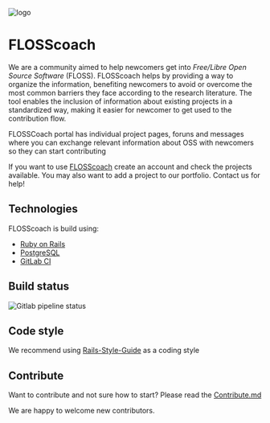 ![logo](https://gitlab.com/flosscoach/flosscoach/raw/master/app/assets/images/flosscoach-logo.png) 
# FLOSScoach
We are a community aimed to help newcomers get into *Free/Libre Open Source Software* (FLOSS). FLOSScoach helps by providing a way to organize the information, 
benefiting newcomers to avoid or overcome the most common barriers they face according to the research literature. The tool enables the inclusion of information
about existing projects in a standardized way, making it easier for newcomer to get used to the contribution flow.

FLOSSCoach portal has individual project pages, foruns and messages where you can exchange relevant information about OSS with newcomers so they can start contributing

If you want to use [FLOSScoach](www.flosscoach.com) create an account and check the projects available. You may also want to add a project to our portfolio.
Contact us for help!

## Technologies
FLOSScoach is build using:

- [Ruby on Rails](https://github.com/rails/rails)
- [PostgreSQL](https://www.postgresql.org/)
- [GitLab CI](https://about.gitlab.com/product/continuous-integration/)

## Build status
![Gitlab pipeline status](https://img.shields.io/gitlab/pipeline/flosscoach/flosscoach.svg)

## Code style
We recommend using [Rails-Style-Guide](https://github.com/rubocop-hq/rails-style-guide) as a coding style

## Contribute
Want to contribute and not sure how to start? Please read the [Contribute.md](contribute.md)

We are happy to welcome new contributors.


